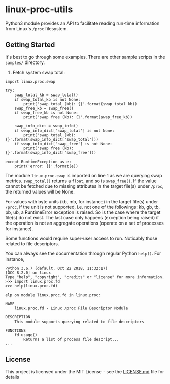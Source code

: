 # linux-proc-utils
Python3 module provides an API to facilitate reading run-time information from Linux's `/proc` filesystem.

## Getting Started

It's best to go through some examples. There are other sample scripts in
the `samples/` directory.

1. Fetch system swap total:

```
import linux.proc.swap

try:
    swap_total_kb = swap_total()
    if swap_total_kb is not None:
        print('swap total (kb): {}'.format(swap_total_kb))
    swap_free_kb = swap_free()
    if swap_free_kb is not None:
        print('swap free (kb): {}'.format(swap_free_kb))

    swap_info_dict = swap_info()
    if swap_info_dict['swap_total'] is not None:
        print('swap total (kb): {}'.format(swap_info_dict['swap_total']))
    if swap_info_dict['swap_free'] is not None:
        print('swap free (kb): {}'.format(swap_info_dict['swap_free']))

except RuntimeException as e:
    print('error: {}'.format(e))
```

The module `linux.proc.swap` is imported on line 1 as we are querying
swap metrics. `swap_total()` returns a `float`, and so is `swap_free()`.
If the value cannot be fetched due to missing attributes in the target
file(s) under `/proc`, the returned values will be None.

For values with byte units (kb, mb, for instance) in the
target file(s) under `/proc`, if the unit is not supported, i.e. not one of
the followings: kb, gb, tb, pb, ub, a RuntimeError exception is
raised. So is the case where the target file(s) do not exist. The last
case only happens (exception being raised) if the operation is not an
aggregate operations (operate on a set of processes for instance).


Some functions would require super-user access to run. Noticably
those related to file descriptors.


You can always see the documentation through regular Python ```help()```.
For instance,

```
Python 3.6.7 (default, Oct 22 2018, 11:32:17) 
[GCC 8.2.0] on linux
Type "help", "copyright", "credits" or "license" for more information.
>>> import linux.proc.fd
>>> help(linux.proc.fd)

elp on module linux.proc.fd in linux.proc:

NAME
    linux.proc.fd - Linux /proc File Descriptor Module

DESCRIPTION
    This module supports querying related to file descriptors

FUNCTIONS
    fd_usage()
        Returns a list of process file descript...
...

```

## License

This project is licensed under the MIT License - see the
[LICENSE.md](LICENSE.md) file for details
